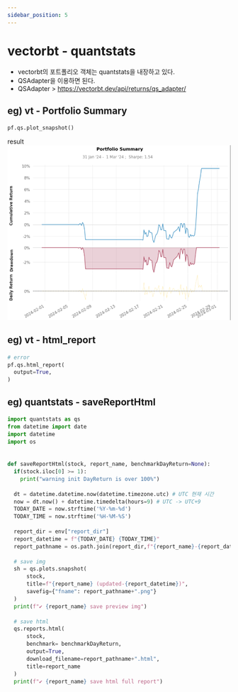 ```yaml
---
sidebar_position: 5
---
```


# vectorbt - quantstats

- vectorbt의 포트폴리오 객체는 quantstats을 내장하고 있다.  
- QSAdapter을 이용하면 된다.  
- QSAdapter > https://vectorbt.dev/api/returns/qs_adapter/  

## eg) vt - Portfolio Summary

```py
pf.qs.plot_snapshot()
```

result  
![Alt text](image.png)

## eg) vt - html_report


```py
# error 
pf.qs.html_report(
  output=True,
)

```

## eg) quantstats - saveReportHtml  

```py
import quantstats as qs
from datetime import date
import datetime
import os


def saveReportHtml(stock, report_name, benchmarkDayReturn=None):
  if(stock.iloc[0] >= 1):
    print("warning init DayReturn is over 100%")

  dt = datetime.datetime.now(datetime.timezone.utc) # UTC 현재 시간
  now = dt.now() + datetime.timedelta(hours=9) # UTC -> UTC+9
  TODAY_DATE = now.strftime('%Y-%m-%d')
  TODAY_TIME = now.strftime('%H-%M-%S')

  report_dir = env["report_dir"]
  report_datetime = f"{TODAY_DATE} {TODAY_TIME}"
  report_pathname = os.path.join(report_dir,f"{report_name}-{report_datetime}")

  # save img
  sh = qs.plots.snapshot(
      stock,
      title=f"{report_name} (updated-{report_datetime})",
      savefig={"fname": report_pathname+".png"}
  )
  print(f"✔️ {report_name} save preview img")

  # save html
  qs.reports.html(
      stock, 
      benchmark= benchmarkDayReturn, 
      output=True,
      download_filename=report_pathname+".html",
      title=report_name
  )
  print(f"✔️ {report_name} save html full report")
```
